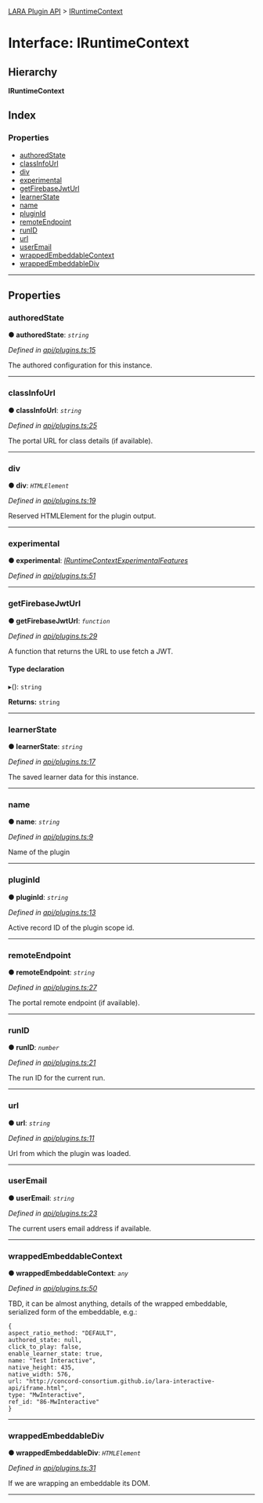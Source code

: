 [LARA Plugin API](../README.md) > [IRuntimeContext](../interfaces/iruntimecontext.md)

# Interface: IRuntimeContext

## Hierarchy

**IRuntimeContext**

## Index

### Properties

* [authoredState](iruntimecontext.md#authoredstate)
* [classInfoUrl](iruntimecontext.md#classinfourl)
* [div](iruntimecontext.md#div)
* [experimental](iruntimecontext.md#experimental)
* [getFirebaseJwtUrl](iruntimecontext.md#getfirebasejwturl)
* [learnerState](iruntimecontext.md#learnerstate)
* [name](iruntimecontext.md#name)
* [pluginId](iruntimecontext.md#pluginid)
* [remoteEndpoint](iruntimecontext.md#remoteendpoint)
* [runID](iruntimecontext.md#runid)
* [url](iruntimecontext.md#url)
* [userEmail](iruntimecontext.md#useremail)
* [wrappedEmbeddableContext](iruntimecontext.md#wrappedembeddablecontext)
* [wrappedEmbeddableDiv](iruntimecontext.md#wrappedembeddablediv)

---

## Properties

<a id="authoredstate"></a>

###  authoredState

**● authoredState**: *`string`*

*Defined in [api/plugins.ts:15](https://github.com/concord-consortium/lara/blob/e0cb6cdb/lara-plugin-api/src/api/plugins.ts#L15)*

The authored configuration for this instance.

___
<a id="classinfourl"></a>

###  classInfoUrl

**● classInfoUrl**: *`string`*

*Defined in [api/plugins.ts:25](https://github.com/concord-consortium/lara/blob/e0cb6cdb/lara-plugin-api/src/api/plugins.ts#L25)*

The portal URL for class details (if available).

___
<a id="div"></a>

###  div

**● div**: *`HTMLElement`*

*Defined in [api/plugins.ts:19](https://github.com/concord-consortium/lara/blob/e0cb6cdb/lara-plugin-api/src/api/plugins.ts#L19)*

Reserved HTMLElement for the plugin output.

___
<a id="experimental"></a>

###  experimental

**● experimental**: *[IRuntimeContextExperimentalFeatures](iruntimecontextexperimentalfeatures.md)*

*Defined in [api/plugins.ts:51](https://github.com/concord-consortium/lara/blob/e0cb6cdb/lara-plugin-api/src/api/plugins.ts#L51)*

___
<a id="getfirebasejwturl"></a>

###  getFirebaseJwtUrl

**● getFirebaseJwtUrl**: *`function`*

*Defined in [api/plugins.ts:29](https://github.com/concord-consortium/lara/blob/e0cb6cdb/lara-plugin-api/src/api/plugins.ts#L29)*

A function that returns the URL to use fetch a JWT.

#### Type declaration
▸(): `string`

**Returns:** `string`

___
<a id="learnerstate"></a>

###  learnerState

**● learnerState**: *`string`*

*Defined in [api/plugins.ts:17](https://github.com/concord-consortium/lara/blob/e0cb6cdb/lara-plugin-api/src/api/plugins.ts#L17)*

The saved learner data for this instance.

___
<a id="name"></a>

###  name

**● name**: *`string`*

*Defined in [api/plugins.ts:9](https://github.com/concord-consortium/lara/blob/e0cb6cdb/lara-plugin-api/src/api/plugins.ts#L9)*

Name of the plugin

___
<a id="pluginid"></a>

###  pluginId

**● pluginId**: *`string`*

*Defined in [api/plugins.ts:13](https://github.com/concord-consortium/lara/blob/e0cb6cdb/lara-plugin-api/src/api/plugins.ts#L13)*

Active record ID of the plugin scope id.

___
<a id="remoteendpoint"></a>

###  remoteEndpoint

**● remoteEndpoint**: *`string`*

*Defined in [api/plugins.ts:27](https://github.com/concord-consortium/lara/blob/e0cb6cdb/lara-plugin-api/src/api/plugins.ts#L27)*

The portal remote endpoint (if available).

___
<a id="runid"></a>

###  runID

**● runID**: *`number`*

*Defined in [api/plugins.ts:21](https://github.com/concord-consortium/lara/blob/e0cb6cdb/lara-plugin-api/src/api/plugins.ts#L21)*

The run ID for the current run.

___
<a id="url"></a>

###  url

**● url**: *`string`*

*Defined in [api/plugins.ts:11](https://github.com/concord-consortium/lara/blob/e0cb6cdb/lara-plugin-api/src/api/plugins.ts#L11)*

Url from which the plugin was loaded.

___
<a id="useremail"></a>

###  userEmail

**● userEmail**: *`string`*

*Defined in [api/plugins.ts:23](https://github.com/concord-consortium/lara/blob/e0cb6cdb/lara-plugin-api/src/api/plugins.ts#L23)*

The current users email address if available.

___
<a id="wrappedembeddablecontext"></a>

###  wrappedEmbeddableContext

**● wrappedEmbeddableContext**: *`any`*

*Defined in [api/plugins.ts:50](https://github.com/concord-consortium/lara/blob/e0cb6cdb/lara-plugin-api/src/api/plugins.ts#L50)*

TBD, it can be almost anything, details of the wrapped embeddable, serialized form of the embeddable, e.g.:

```
{
aspect_ratio_method: "DEFAULT",
authored_state: null,
click_to_play: false,
enable_learner_state: true,
name: "Test Interactive",
native_height: 435,
native_width: 576,
url: "http://concord-consortium.github.io/lara-interactive-api/iframe.html",
type: "MwInteractive",
ref_id: "86-MwInteractive"
}
```

___
<a id="wrappedembeddablediv"></a>

###  wrappedEmbeddableDiv

**● wrappedEmbeddableDiv**: *`HTMLElement`*

*Defined in [api/plugins.ts:31](https://github.com/concord-consortium/lara/blob/e0cb6cdb/lara-plugin-api/src/api/plugins.ts#L31)*

If we are wrapping an embeddable its DOM.

___

